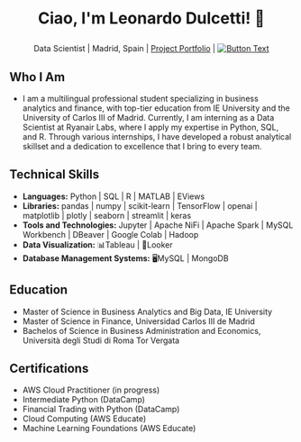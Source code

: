 # <p align="center">Ciao, I'm Leonardo Dulcetti! 👋
<p align="center">Data Scientist | Madrid, Spain | <a href="https://github.com/LeoDulcetti?tab=repositories">Project Portfolio</a> | <a href="https://www.linkedin.com/in/leonardo-dulcetti/">
  <img src="https://img.shields.io/badge/LinkedIn-Connect-red" alt="Button Text">
</a>
</p> 


## Who I Am
- I am a multilingual professional student specializing in business analytics and finance, with top-tier education from IE University and the University of Carlos III of Madrid. Currently, I am interning as a Data Scientist at Ryanair Labs, where I apply my expertise in Python, SQL, and R. Through various internships, I have developed a robust analytical skillset and a dedication to excellence that I bring to every team.

## Technical Skills
- **Languages:** Python | SQL | R | MATLAB | EViews
- **Libraries:** pandas | numpy | scikit-learn | TensorFlow | openai | matplotlib | plotly | seaborn | streamlit | keras
- **Tools and Technologies:** Jupyter | Apache NiFi | Apache Spark | MySQL Workbench | DBeaver | Google Colab | Hadoop 
- **Data Visualization:** 📊Tableau | 👀Looker
- **Database Management Systems:**  🖥MySQL | MongoDB

## Education
- Master of Science in Business Analytics and Big Data, IE University 
- Master of Science in Finance, Universidad Carlos III de Madrid
- Bachelos of Science in Business Administration and Economics, Università degli Studi di Roma Tor Vergata

## Certifications
- AWS Cloud Practitioner (in progress)
- Intermediate Python (DataCamp)
- Financial Trading with Python (DataCamp)
- Cloud Computing (AWS Educate)
- Machine Learning Foundations (AWS Educate) 
